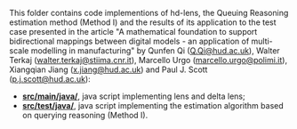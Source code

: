 This folder contains code implementions of hd-lens, the Queuing Reasoning estimation method (Method I) and the results of its application to the test case presented in the article "A mathematical foundation to support bidirectional mappings between digital models  - an application of multi-scale modelling in manufacturing" by Qunfen Qi (Q.Qi@hud.ac.uk), Walter Terkaj (walter.terkaj@stiima.cnr.it), Marcello Urgo (marcello.urgo@polimi.it), Xiangqian Jiang (x.jiang@hud.ac.uk) and Paul J. Scott (p.j.scott@hud.ac.uk):
* **[src/main/java/](src/main/java/)**, java script implementing lens and delta lens;
* **[src/test/java/](src/test/java/)**, java script implementing the estimation algorithm based on querying reasoning (Method I).
